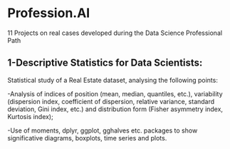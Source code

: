 # Profession.AI
11 Projects on real cases developed during the Data Science Professional Path


## 1-Descriptive Statistics for Data Scientists:

  Statistical study of a Real Estate dataset, analysing the following points:
  
  -Analysis of indices of position (mean, median, quantiles, etc.), variability (dispersion index, coefficient of dispersion, relative variance, standard deviation,        Gini index, etc.) and distribution form (Fisher asymmetry index, Kurtosis index);
  
  -Use of moments, dplyr, ggplot, gghalves etc. packages to show significative diagrams, boxplots, time series and plots.
